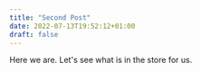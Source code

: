 ```yaml
---
title: "Second Post"
date: 2022-07-13T19:52:12+01:00
draft: false
---
```


Here we are. Let's see what is in the store for us.